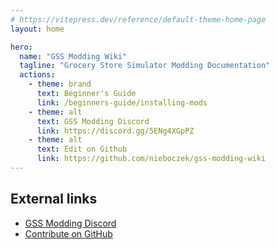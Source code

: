 ```yaml
---
# https://vitepress.dev/reference/default-theme-home-page
layout: home

hero:
  name: "GSS Modding Wiki"
  tagline: "Grocery Store Simulator Modding Documentation"
  actions:
    - theme: brand
      text: Beginner's Guide
      link: /beginners-guide/installing-mods
    - theme: alt
      text: GSS Modding Discord
      link: https://discord.gg/5ENg4XGpPZ
    - theme: alt
      text: Edit on Github
      link: https://github.com/nieboczek/gss-modding-wiki
---
```


<script setup lang="ts">
  import Home from './.vitepress/components/Home.vue';
  import HomeGroup from './.vitepress/components/HomeGroup.vue';
  import HomeItem from './.vitepress/components/HomeItem.vue';
</script>

<Home>
  <!-- Please keep the amount of HomeItems in every group the same -->
  <HomeGroup title="Beginner's Guide">
    <HomeItem name="Installing mods" link="/gss-modding-wiki/beginners-guide/installing-mods" />
    <HomeItem name="Configuring mods" link="/gss-modding-wiki/beginners-guide/configuring-mods" />
    <HomeItem />
  </HomeGroup>
  <HomeGroup title="Modding">
    <HomeItem name="Lua modding" link="/gss-modding-wiki/modding/lua/coding-lua-mod" />
    <HomeItem name="Blueprint modding" link="/gss-modding-wiki/modding/blueprint/blueprint-setup" />
    <HomeItem name="Miscellaneous modding" link="/gss-modding-wiki/modding/misc/searching-game-files" />
  </HomeGroup>
  <HomeGroup title="Miscellaneous">
    <HomeItem name="Hot reloading" link="/gss-modding-wiki/misc/hot-reloading" />
    <HomeItem name="Config types" link="/gss-modding-wiki/misc/config-types" />
    <HomeItem />
  </HomeGroup>
</Home>

## External links
- [GSS Modding Discord](https://discord.gg/5ENg4XGpPZ)
- [Contribute on GitHub](https://github.com/nieboczek/gss-modding-wiki)

